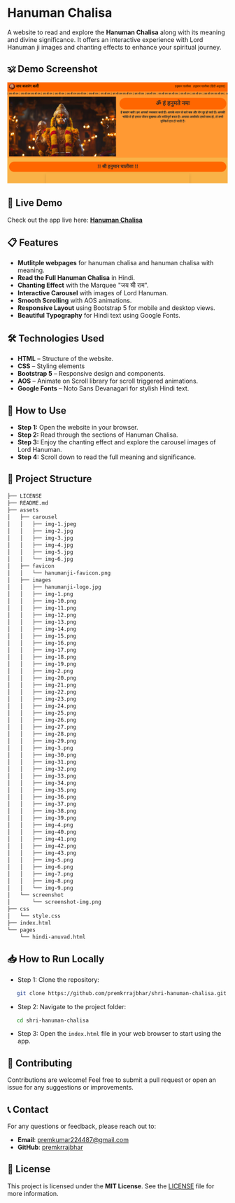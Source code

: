 #  Hanuman Chalisa
A website to read and explore the **Hanuman Chalisa** along with its meaning and divine significance. It offers an interactive experience with Lord Hanuman ji images and chanting effects to enhance your spiritual journey.

## 🕉️ Demo Screenshot

![Screenshot of Hanuman Chalisa](assets/screenshot/screenshot-img.png)

## 🔗 Live Demo

Check out the app live here: **[Hanuman Chalisa](https://premkrrajbhar.github.io/shri-hanuman-chalisa/)**

## 📋 Features

- **Mutlitple webpages** for hanuman chalisa and hanuman chalisa with meaning.
- **Read the Full Hanuman Chalisa** in Hindi.
- **Chanting Effect** with the Marquee "जय श्री राम".
- **Interactive Carousel** with images of Lord Hanuman.
- **Smooth Scrolling** with AOS animations.
- **Responsive Layout** using Bootstrap 5 for mobile and desktop views.
- **Beautiful Typography** for Hindi text using Google Fonts.

## 🛠️ Technologies Used

- **HTML** – Structure of the website.
- **CSS** – Styling elements
- **Bootstrap 5** – Responsive design and components.
- **AOS** – Animate on Scroll library for scroll triggered animations.
- **Google Fonts** – Noto Sans Devanagari for stylish Hindi text.

## 🚀 How to Use

- **Step 1:** Open the website in your browser.
- **Step 2:** Read through the sections of Hanuman Chalisa.
- **Step 3:** Enjoy the chanting effect and explore the carousel images of Lord Hanuman.
- **Step 4:** Scroll down to read the full meaning and significance.

## 📂 Project Structure

```
├── LICENSE
├── README.md
├── assets
│   ├── carousel
│   │   ├── img-1.jpeg
│   │   ├── img-2.jpg
│   │   ├── img-3.jpg
│   │   ├── img-4.jpg
│   │   ├── img-5.jpg
│   │   └── img-6.jpg
│   ├── favicon
│   │   └── hanumanji-favicon.png
│   ├── images
│   │   ├── hanumanji-logo.jpg
│   │   ├── img-1.png
│   │   ├── img-10.png
│   │   ├── img-11.png
│   │   ├── img-12.png
│   │   ├── img-13.png
│   │   ├── img-14.png
│   │   ├── img-15.png
│   │   ├── img-16.png
│   │   ├── img-17.png
│   │   ├── img-18.png
│   │   ├── img-19.png
│   │   ├── img-2.png
│   │   ├── img-20.png
│   │   ├── img-21.png
│   │   ├── img-22.png
│   │   ├── img-23.png
│   │   ├── img-24.png
│   │   ├── img-25.png
│   │   ├── img-26.png
│   │   ├── img-27.png
│   │   ├── img-28.png
│   │   ├── img-29.png
│   │   ├── img-3.png
│   │   ├── img-30.png
│   │   ├── img-31.png
│   │   ├── img-32.png
│   │   ├── img-33.png
│   │   ├── img-34.png
│   │   ├── img-35.png
│   │   ├── img-36.png
│   │   ├── img-37.png
│   │   ├── img-38.png
│   │   ├── img-39.png
│   │   ├── img-4.png
│   │   ├── img-40.png
│   │   ├── img-41.png
│   │   ├── img-42.png
│   │   ├── img-43.png
│   │   ├── img-5.png
│   │   ├── img-6.png
│   │   ├── img-7.png
│   │   ├── img-8.png
│   │   └── img-9.png
│   └── screenshot
│       └── screenshot-img.png
├── css
│   └── style.css
├── index.html
└── pages
    └── hindi-anuvad.html

```

## 📥 How to Run Locally

- Step 1: Clone the repository:

```bash
   git clone https://github.com/premkrrajbhar/shri-hanuman-chalisa.git
```

- Step 2: Navigate to the project folder:

```bash
   cd shri-hanuman-chalisa
```

- Step 3: Open the `index.html` file in your web browser to start using the app.


## 🤝 Contributing

Contributions are welcome! Feel free to submit a pull request or open an issue for any suggestions or improvements.

## 📞 Contact

For any questions or feedback, please reach out to:

- **Email**: [premkumar224487@gmail.com](mailto:premkumar224487@gmail.com)
- **GitHub**: [premkrrajbhar](https://github.com/premkrrajbhar)

## 📝 License

This project is licensed under the **MIT License**. See the [LICENSE](./LICENSE.txt) file for more information.
